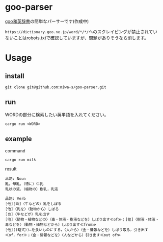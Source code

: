 # goo-parser

[goo和英辞書](https://dictionary.goo.ne.jp/en/)の簡単なパーサーです(作成中)

`https://dictionary.goo.ne.jp/word/*/*/`へのスクレイピングが禁止されていないことはrobots.txtで確認していますが、問題がありそうなら消します。

# Usage
## install
```
git clone git@github.com:niwa-s/goo-parser.git
```
## run

WORDの部分に検索したい英単語を入れてください。
```
cargo run <WORD>
```
## example

command
```
cargo run milk
```
result
```
品詞: Noun
乳，母乳，（特に）牛乳
乳状の液，（植物の）樹乳，乳液

品詞: Verb
[他][自]〈牛などの〉乳をしぼる
[他]〈乳を〉（動物から）しぼる
[自]〈牛などが〉乳を出す
[他]〈動物・植物などの〉（毒・体液・樹液などを）しぼり出す≪of≫；[他]〈樹液・体液・毒などを〉（動物・植物などから）しぼり出す≪from≫
[他]((略式))…を食いものにする，〈人から〉（金・情報などを）しぼり取る，引き出す≪of，for≫；〈金・情報などを〉（人などから）引き出す≪out of≫
```
